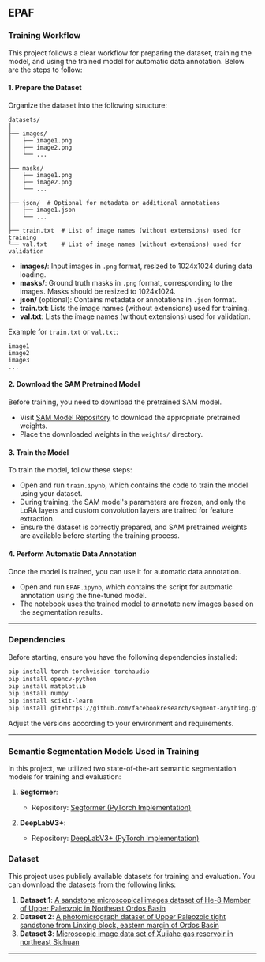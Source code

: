 EPAF
---

### Training Workflow

This project follows a clear workflow for preparing the dataset, training the model, and using the trained model for automatic data annotation. Below are the steps to follow:

#### 1. Prepare the Dataset

Organize the dataset into the following structure:

```
datasets/
│
├── images/
│   ├── image1.png
│   ├── image2.png
│   └── ...
│
├── masks/
│   ├── image1.png
│   ├── image2.png
│   └── ...
│
├── json/  # Optional for metadata or additional annotations
│   ├── image1.json
│   └── ...
│
├── train.txt  # List of image names (without extensions) used for training
└── val.txt    # List of image names (without extensions) used for validation
```

- **images/**: Input images in `.png` format, resized to 1024x1024 during data loading.
- **masks/**: Ground truth masks in `.png` format, corresponding to the images. Masks should be resized to 1024x1024.
- **json/** (optional): Contains metadata or annotations in `.json` format.
- **train.txt**: Lists the image names (without extensions) used for training.
- **val.txt**: Lists the image names (without extensions) used for validation.

Example for `train.txt` or `val.txt`:

```
image1
image2
image3
...
```

#### 2. Download the SAM Pretrained Model

Before training, you need to download the pretrained SAM model.

- Visit [SAM Model Repository](https://github.com/facebookresearch/segment-anything) to download the appropriate pretrained weights. 
- Place the downloaded weights in the `weights/` directory.

#### 3. Train the Model

To train the model, follow these steps:

- Open and run `train.ipynb`, which contains the code to train the model using your dataset.
- During training, the SAM model's parameters are frozen, and only the LoRA layers and custom convolution layers are trained for feature extraction.
- Ensure the dataset is correctly prepared, and SAM pretrained weights are available before starting the training process.

#### 4. Perform Automatic Data Annotation

Once the model is trained, you can use it for automatic data annotation.

- Open and run `EPAF.ipynb`, which contains the script for automatic annotation using the fine-tuned model.
- The notebook uses the trained model to annotate new images based on the segmentation results.

---

### Dependencies

Before starting, ensure you have the following dependencies installed:

```bash
pip install torch torchvision torchaudio
pip install opencv-python
pip install matplotlib
pip install numpy
pip install scikit-learn
pip install git+https://github.com/facebookresearch/segment-anything.git
```

Adjust the versions according to your environment and requirements.

---

### Semantic Segmentation Models Used in Training

In this project, we utilized two state-of-the-art semantic segmentation models for training and evaluation:

1. **Segformer**: 
   - Repository: [Segformer (PyTorch Implementation)](https://github.com/bubbliiiing/segformer-pytorch)

2. **DeepLabV3+**:
   - Repository: [DeepLabV3+ (PyTorch Implementation)](https://github.com/bubbliiiing/deeplabv3-plus-pytorch)

### Dataset

This project uses publicly available datasets for training and evaluation. You can download the datasets from the following links:

1. **Dataset 1**: [A sandstone microscopical images dataset of He-8 Member of Upper Paleozoic in Northeast Ordos Basin](https://www.scidb.cn/en/detail?dataSetId=727528044247384064)
2. **Dataset 2**: [A photomicrograph dataset of Upper Paleozoic tight sandstone from Linxing block, eastern margin of Ordos Basin](https://www.scidb.cn/detail?dataSetId=727601552654598144)
3. **Dataset 3**: [Microscopic image data set of Xujiahe gas reservoir in northeast Sichuan](https://www.scidb.cn/detail?dataSetId=b068f97abd9b4b6da1558bcc20337632)

---
